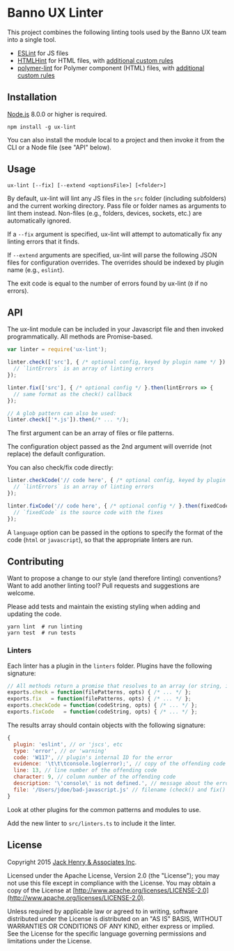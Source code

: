 # Banno UX Linter

This project combines the following linting tools used by the Banno UX team into a single tool.

* [ESLint](http://eslint.org/) for JS files
* [HTMLHint](https://github.com/yaniswang/HTMLHint) for HTML files, with [additional custom rules](docs/htmlhint.md)
* [polymer-lint](https://github.com/Banno/polymer-lint) for Polymer component (HTML) files, with [additional custom rules](docs/polymer.md)

## Installation

[Node.js](https://nodejs.org/) 8.0.0 or higher is required.

```shell
npm install -g ux-lint
```

You can also install the module local to a project and then invoke it from the CLI or a Node file (see "API" below).

## Usage

```shell
ux-lint [--fix] [--extend <optionsFile>] [<folder>]
```

By default, ux-lint will lint any JS files in the `src` folder (including subfolders) and the current working directory. Pass file or folder names as arguments to lint them instead. Non-files (e.g., folders, devices, sockets, etc.) are automatically ignored.

If a `--fix` argument is specified, ux-lint will attempt to automatically fix any linting errors that it finds.

If `--extend` arguments are specified, ux-lint will parse the following JSON files for configuration overrides. The overrides should be indexed by plugin name (e.g., `eslint`).

The exit code is equal to the number of errors found by ux-lint (`0` if no errors).

## API

The ux-lint module can be included in your Javascript file and then invoked programmatically. All methods are Promise-based.

```javascript
var linter = require('ux-lint');

linter.check(['src'], { /* optional config, keyed by plugin name */ }).then(lintErrors => {
  // `lintErrors` is an array of linting errors
});

linter.fix(['src'], { /* optional config */ }.then(lintErrors => {
  // same format as the check() callback
});

// A glob pattern can also be used:
linter.check(['*.js']).then(/* ... */);
```

The first argument can be an array of files or file patterns.

The configuration object passed as the 2nd argument will override (not replace) the default configuration.

You can also check/fix code directly:

```javascript
linter.checkCode('// code here', { /* optional config, keyed by plugin name */ }.then(lintErrors => {
  // `lintErrors` is an array of linting errors
});

linter.fixCode('// code here', { /* optional config */ }.then(fixedCode => {
  // `fixedCode` is the source code with the fixes
});
```

A `language` option can be passed in the options to specify the format of the code (`html` or `javascript`), so that the appropriate linters are run.

## Contributing

Want to propose a change to our style (and therefore linting) conventions? Want to add another linting tool? Pull requests and suggestions are welcome.

Please add tests and maintain the existing styling when adding and updating the code.

```
yarn lint  # run linting
yarn test  # run tests
```

### Linters

Each linter has a plugin in the `linters` folder. Plugins have the following signature:

```javascript
// All methods return a promise that resolves to an array (or string, in the case of fixCode()).
exports.check = function(filePatterns, opts) { /* ... */ };
exports.fix   = function(filePatterns, opts) { /* ... */ };
exports.checkCode = function(codeString, opts) { /* ... */ };
exports.fixCode   = function(codeString, opts) { /* ... */ };
```

The results array should contain objects with the following signature:

```javascript
{
  plugin: 'eslint', // or 'jscs', etc
  type: 'error', // or 'warning'
  code: 'W117', // plugin's internal ID for the error
  evidence: '\t\t\tconsole.log(error);', // copy of the offending code
  line: 13, // line number of the offending code
  character: 9, // column number of the offending code
  description: '\'console\' is not defined.', // message about the error
  file: '/Users/jdoe/bad-javascript.js' // filename (check() and fix() only)
}
```

Look at other plugins for the common patterns and modules to use.

Add the new linter to `src/linters.ts` to include it the linter.

## License

Copyright 2015 [Jack Henry & Associates Inc](https://www.jackhenry.com/).

Licensed under the Apache License, Version 2.0 (the "License"); you may not use this file except in compliance with the License. You may obtain a copy of the License at [http://www.apache.org/licenses/LICENSE-2.0](http://www.apache.org/licenses/LICENSE-2.0).

Unless required by applicable law or agreed to in writing, software distributed under the License is distributed on an "AS IS" BASIS, WITHOUT WARRANTIES OR CONDITIONS OF ANY KIND, either express or implied. See the License for the specific language governing permissions and limitations under the License.
